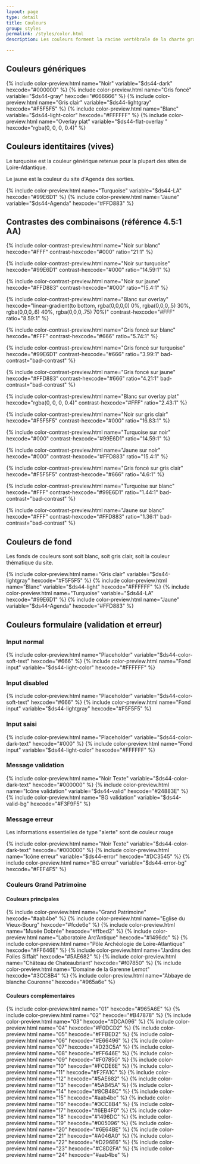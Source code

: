 ```yaml
---
layout: page
type: detail
title: Couleurs
group: styles
permalink: /styles/color.html
description: Les couleurs forment la racine vertébrale de la charte graphique. Elles expriment le ton du site.

---
```



## Couleurs génériques

{% include color-preview.html name="Noir" variable="$ds44-dark" hexcode="#000000" %}
{% include color-preview.html name="Gris foncé" variable="$ds44-gray" hexcode="#666666" %}
{% include color-preview.html name="Gris clair" variable="$ds44-lightgray" hexcode="#F5F5F5" %}
{% include color-preview.html name="Blanc" variable="$ds44-light-color" hexcode="#FFFFFF" %}
{% include color-preview.html name="Overlay plat" variable="$ds44-flat-overlay " hexcode="rgba(0, 0, 0, 0.4)" %}

## Couleurs identitaires (vives)

Le turquoise est la couleur générique retenue pour la plupart des sites de Loire-Atlantique.

Le jaune est la couleur du site d'Agenda des sorties.

{% include color-preview.html name="Turquoise" variable="$ds44-LA" hexcode="#99E6D1" %}
{% include color-preview.html name="Jaune" variable="$ds44-Agenda" hexcode="#FFD883" %}

## Contrastes des combinaisons (référence 4.5:1 AA)

{% include color-contrast-preview.html name="Noir sur blanc" hexcode="#FFF" contrast-hexcode="#000" ratio="21:1" %}

{% include color-contrast-preview.html name="Noir sur turquoise" hexcode="#99E6D1" contrast-hexcode="#000" ratio="14.59:1" %}

{% include color-contrast-preview.html name="Noir sur jaune" hexcode="#FFD883" contrast-hexcode="#000" ratio="15.4:1" %}

{% include color-contrast-preview.html name="Blanc sur overlay" hexcode="linear-gradient(to bottom, rgba(0,0,0,0) 0%, rgba(0,0,0,.5) 30%, rgba(0,0,0,.6) 40%, rgba(0,0,0,.75) 70%)" contrast-hexcode="#FFF" ratio="8.59:1" %}

{% include color-contrast-preview.html name="Gris foncé sur blanc" hexcode="#FFF" contrast-hexcode="#666" ratio="5.74:1" %}

{% include color-contrast-preview.html name="Gris foncé sur turquoise" hexcode="#99E6D1" contrast-hexcode="#666" ratio="3.99:1" bad-contrast="bad-contrast" %}

{% include color-contrast-preview.html name="Gris foncé sur jaune" hexcode="#FFD883" contrast-hexcode="#666" ratio="4.21:1" bad-contrast="bad-contrast" %}

{% include color-contrast-preview.html name="Blanc sur overlay plat" hexcode="rgba(0, 0, 0, 0.4)" contrast-hexcode="#FFF" ratio="2.43:1" %}

{% include color-contrast-preview.html name="Noir sur gris clair" hexcode="#F5F5F5" contrast-hexcode="#000" ratio="16.83:1" %}

{% include color-contrast-preview.html name="Turquoise sur noir" hexcode="#000" contrast-hexcode="#99E6D1" ratio="14.59:1" %}

{% include color-contrast-preview.html name="Jaune sur noir" hexcode="#000" contrast-hexcode="#FFD883" ratio="15.4:1" %}

{% include color-contrast-preview.html name="Gris foncé sur gris clair" hexcode="#F5F5F5" contrast-hexcode="#666" ratio="4.6:1" %}

{% include color-contrast-preview.html name="Turquoise sur blanc" hexcode="#FFF" contrast-hexcode="#99E6D1" ratio="1.44:1" bad-contrast="bad-contrast" %}

{% include color-contrast-preview.html name="Jaune sur blanc" hexcode="#FFF" contrast-hexcode="#FFD883" ratio="1.36:1" bad-contrast="bad-contrast" %}



## Couleurs de fond

Les fonds de couleurs sont soit blanc, soit gris clair, soit la couleur thématique du site.

{% include color-preview.html name="Gris clair" variable="$ds44-lightgray" hexcode="#F5F5F5" %}
{% include color-preview.html name="Blanc" variable="$ds44-light" hexcode="#FFFFFF" %}
{% include color-preview.html name="Turquoise" variable="$ds44-LA" hexcode="#99E6D1" %}
{% include color-preview.html name="Jaune" variable="$ds44-Agenda" hexcode="#FFD883" %}


## Couleurs formulaire (validation et erreur)

### Input normal
{% include color-preview.html name="Placeholder" variable="$ds44-color-soft-text" hexcode="#666" %}
{% include color-preview.html name="Fond input" variable="$ds44-light-color" hexcode="#FFFFFF" %}

### Input disabled
{% include color-preview.html name="Placeholder" variable="$ds44-color-soft-text" hexcode="#666" %}
{% include color-preview.html name="Fond input" variable="$ds44-lightgray" hexcode="#F5F5F5" %}

### Input saisi
{% include color-preview.html name="Placeholder" variable="$ds44-color-dark-text" hexcode="#000" %}
{% include color-preview.html name="Fond input" variable="$ds44-light-color" hexcode="#FFFFFF" %}

### Message validation
{% include color-preview.html name="Noir Texte" variable="$ds44-color-dark-text" hexcode="#000000" %}
{% include color-preview.html name="Icône validation" variable="$ds44-valid" hexcode="#24883E" %}
{% include color-preview.html name="BG validation" variable="$ds44-valid-bg" hexcode="#F3F9F5" %}

### Message erreur

Les informations essentielles de type "alerte" sont de couleur rouge

{% include color-preview.html name="Noir Texte" variable="$ds44-color-dark-text" hexcode="#000000" %}
{% include color-preview.html name="Icône erreur" variable="$ds44-error" hexcode="#DC3545" %}
{% include color-preview.html name="BG erreur" variable="$ds44-error-bg" hexcode="#FEF4F5" %}


### Couleurs Grand Patrimoine

#### Couleurs principales

{% include color-preview.html name="Grand Patrimoine" hexcode="#aab4be" %}
{% include color-preview.html name="Eglise du Vieux-Bourg" hexcode="#fcde6e" %}
{% include color-preview.html name="Musée Dobrée" hexcode="#ffbed2" %}
{% include color-preview.html name="Laboratoire Arc’Antique" hexcode="#1496dc" %}
{% include color-preview.html name="Pôle Archéologie de Loire-Atlantique" hexcode="#FF646E" %}
{% include color-preview.html name="Jardins des Folies Siffait" hexcode="#5AE682" %}
{% include color-preview.html name="Château de Chateaubriant" hexcode="#f07850" %}
{% include color-preview.html name="Domaine de la Garenne Lemot" hexcode="#3CC8B4" %}
{% include color-preview.html name="Abbaye de blanche Couronne" hexcode="#965a6e" %}

#### Couleurs complémentaires

{% include color-preview.html name="01" hexcode="#965A6E" %}
{% include color-preview.html name="02" hexcode="#B47878" %}
{% include color-preview.html name="03" hexcode="#DCA096" %}
{% include color-preview.html name="04" hexcode="#F0DCD2" %}
{% include color-preview.html name="05" hexcode="#FFBED2" %}
{% include color-preview.html name="06" hexcode="#E66496" %}
{% include color-preview.html name="07" hexcode="#D23C5A" %}
{% include color-preview.html name="08" hexcode="#FF646E" %}
{% include color-preview.html name="09" hexcode="#F07850" %}
{% include color-preview.html name="10" hexcode="#FCDE6E" %}
{% include color-preview.html name="11" hexcode="#F2FA1C" %}
{% include color-preview.html name="12" hexcode="#5AE682" %}
{% include color-preview.html name="13" hexcode="#5AB45A" %}
{% include color-preview.html name="14" hexcode="#8CB48C" %}
{% include color-preview.html name="15" hexcode="#aab4be" %}
{% include color-preview.html name="16" hexcode="#3CC8B4" %}
{% include color-preview.html name="17" hexcode="#6EB4F0" %}
{% include color-preview.html name="18" hexcode="#1496DC" %}
{% include color-preview.html name="19" hexcode="#005096" %}
{% include color-preview.html name="20" hexcode="#6E64BE" %}
{% include color-preview.html name="21" hexcode="#A046A0" %}
{% include color-preview.html name="22" hexcode="#D296E6" %}
{% include color-preview.html name="23" hexcode="#C8D2FA" %}
{% include color-preview.html name="24" hexcode="#aab4be" %}
